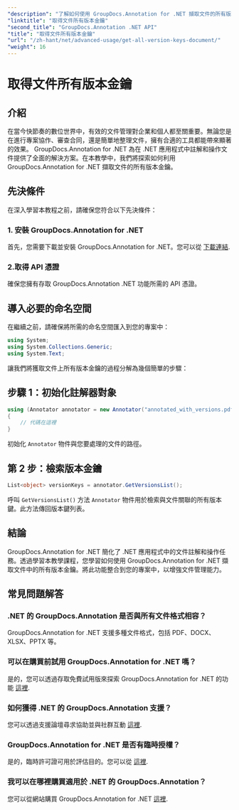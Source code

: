 ```yaml
---
"description": "了解如何使用 GroupDocs.Annotation for .NET 擷取文件的所有版本金鑰。透過這項全面的功能，增強您的文件管理能力。"
"linktitle": "取得文件所有版本金鑰"
"second_title": "GroupDocs.Annotation .NET API"
"title": "取得文件所有版本金鑰"
"url": "/zh-hant/net/advanced-usage/get-all-version-keys-document/"
"weight": 16
---
```


# 取得文件所有版本金鑰

## 介紹
在當今快節奏的數位世界中，有效的文件管理對企業和個人都至關重要。無論您是在進行專案協作、審查合同，還是簡單地整理文件，擁有合適的工具都能帶來顯著的效果。 GroupDocs.Annotation for .NET 為在 .NET 應用程式中註解和操作文件提供了全面的解決方案。在本教學中，我們將探索如何利用 GroupDocs.Annotation for .NET 擷取文件的所有版本金鑰。
## 先決條件
在深入學習本教程之前，請確保您符合以下先決條件：
### 1. 安裝 GroupDocs.Annotation for .NET
首先，您需要下載並安裝 GroupDocs.Annotation for .NET。您可以從 [下載連結](https://releases。groupdocs.com/annotation/net/).
### 2.取得 API 憑證
確保您擁有存取 GroupDocs.Annotation .NET 功能所需的 API 憑證。

## 導入必要的命名空間
在繼續之前，請確保將所需的命名空間匯入到您的專案中：
```csharp
using System;
using System.Collections.Generic;
using System.Text;
```

讓我們將獲取文件上所有版本金鑰的過程分解為幾個簡單的步驟：
## 步驟 1：初始化註解器對象
```csharp
using (Annotator annotator = new Annotator("annotated_with_versions.pdf"))
{
    // 代碼在這裡
}
```
初始化 `Annotator` 物件與您要處理的文件的路徑。
## 第 2 步：檢索版本金鑰
```csharp
List<object> versionKeys = annotator.GetVersionsList();
```
呼叫 `GetVersionsList()` 方法 `Annotator` 物件用於檢索與文件關聯的所有版本鍵。此方法傳回版本鍵列表。

## 結論
GroupDocs.Annotation for .NET 簡化了 .NET 應用程式中的文件註解和操作任務。透過學習本教學課程，您學習如何使用 GroupDocs.Annotation for .NET 擷取文件中的所有版本金鑰。將此功能整合到您的專案中，以增強文件管理能力。
## 常見問題解答
### .NET 的 GroupDocs.Annotation 是否與所有文件格式相容？
GroupDocs.Annotation for .NET 支援多種文件格式，包括 PDF、DOCX、XLSX、PPTX 等。
### 可以在購買前試用 GroupDocs.Annotation for .NET 嗎？
是的，您可以透過存取免費試用版來探索 GroupDocs.Annotation for .NET 的功能 [這裡](https://releases。groupdocs.com/).
### 如何獲得 .NET 的 GroupDocs.Annotation 支援？
您可以透過支援論壇尋求協助並與社群互動 [這裡](https://forum。groupdocs.com/c/annotation/10).
### GroupDocs.Annotation for .NET 是否有臨時授權？
是的，臨時許可證可用於評估目的。您可以從 [這裡](https://purchase。groupdocs.com/temporary-license/).
### 我可以在哪裡購買適用於 .NET 的 GroupDocs.Annotation？
您可以從網站購買 GroupDocs.Annotation for .NET [這裡](https://purchase。groupdocs.com/buy).